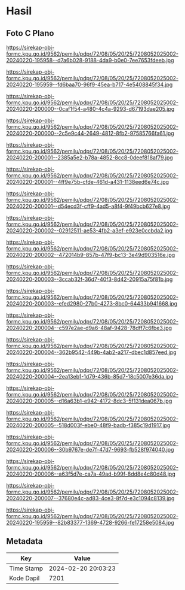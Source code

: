 # Hasil

## Foto C Plano

https://sirekap-obj-formc.kpu.go.id/9562/pemilu/pdpr/72/08/05/20/25/7208052025002-20240220-195958--d7a6b028-9188-4da9-b0e0-7ee7653fdeeb.jpg

https://sirekap-obj-formc.kpu.go.id/9562/pemilu/pdpr/72/08/05/20/25/7208052025002-20240220-195959--fd6baa70-96f9-45ea-b717-4e5408845f34.jpg

https://sirekap-obj-formc.kpu.go.id/9562/pemilu/pdpr/72/08/05/20/25/7208052025002-20240220-200000--0caf1f54-a480-4c4a-9293-d67193dae205.jpg

https://sirekap-obj-formc.kpu.go.id/9562/pemilu/pdpr/72/08/05/20/25/7208052025002-20240220-200000--2c5e9c44-2649-4812-8fb2-97585766fa61.jpg

https://sirekap-obj-formc.kpu.go.id/9562/pemilu/pdpr/72/08/05/20/25/7208052025002-20240220-200001--2385a5e2-b78a-4852-8cc8-0deef818af79.jpg

https://sirekap-obj-formc.kpu.go.id/9562/pemilu/pdpr/72/08/05/20/25/7208052025002-20240220-200001--4ff9e75b-cfde-461d-a431-1138eed6e74c.jpg

https://sirekap-obj-formc.kpu.go.id/9562/pemilu/pdpr/72/08/05/20/25/7208052025002-20240220-200001--d54ecd3f-cff9-4ad5-a8f4-9f49bcb627e8.jpg

https://sirekap-obj-formc.kpu.go.id/9562/pemilu/pdpr/72/08/05/20/25/7208052025002-20240220-200002--02912511-ae53-4fb2-a3ef-e923e0ccbda2.jpg

https://sirekap-obj-formc.kpu.go.id/9562/pemilu/pdpr/72/08/05/20/25/7208052025002-20240220-200002--472014b9-857b-47f9-bc13-3e49d903516e.jpg

https://sirekap-obj-formc.kpu.go.id/9562/pemilu/pdpr/72/08/05/20/25/7208052025002-20240220-200003--3ccab32f-36d7-40f3-8d42-20915a75f81b.jpg

https://sirekap-obj-formc.kpu.go.id/9562/pemilu/pdpr/72/08/05/20/25/7208052025002-20240220-200003--efed2980-27b0-4273-8bc0-64433b941668.jpg

https://sirekap-obj-formc.kpu.go.id/9562/pemilu/pdpr/72/08/05/20/25/7208052025002-20240220-200004--c597e2ae-d9a6-48af-9428-78dff7c6fbe3.jpg

https://sirekap-obj-formc.kpu.go.id/9562/pemilu/pdpr/72/08/05/20/25/7208052025002-20240220-200004--362b9542-449b-4ab2-a217-dbec1d857eed.jpg

https://sirekap-obj-formc.kpu.go.id/9562/pemilu/pdpr/72/08/05/20/25/7208052025002-20240220-200004--2ea13eb1-1d79-436b-85d7-18c5007e36da.jpg

https://sirekap-obj-formc.kpu.go.id/9562/pemilu/pdpr/72/08/05/20/25/7208052025002-20240220-200005--d16a63b1-e942-4172-8dc3-5f131dea067b.jpg

https://sirekap-obj-formc.kpu.go.id/9562/pemilu/pdpr/72/08/05/20/25/7208052025002-20240220-200005--518d003f-ebe0-48f9-badb-f385c19d1917.jpg

https://sirekap-obj-formc.kpu.go.id/9562/pemilu/pdpr/72/08/05/20/25/7208052025002-20240220-200006--30b9767e-de7f-47d7-9693-fb528f974040.jpg

https://sirekap-obj-formc.kpu.go.id/9562/pemilu/pdpr/72/08/05/20/25/7208052025002-20240220-200006--a63f5d7e-ca7a-49ad-b99f-8dd8e4c80d48.jpg

https://sirekap-obj-formc.kpu.go.id/9562/pemilu/pdpr/72/08/05/20/25/7208052025002-20240220-200007--37680e4c-ad83-4ce3-8f7d-e3c1094c8139.jpg

https://sirekap-obj-formc.kpu.go.id/9562/pemilu/pdpr/72/08/05/20/25/7208052025002-20240220-195959--82b83377-1369-4728-9266-fe17258e5084.jpg


## Metadata

| Key        | Value               |
| ---------- | ------------------- |
| Time Stamp | 2024-02-20 20:03:23 |
| Kode Dapil | 7201                |



